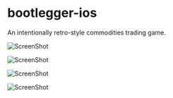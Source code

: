 bootlegger-ios
==============

An intentionally retro-style commodities trading game.

![ScreenShot](https://raw.github.com/greencoder/bootlegger-ios/master/Screenshots/1.png)

![ScreenShot](https://raw.github.com/greencoder/bootlegger-ios/master/Screenshots/2.png)

![ScreenShot](https://raw.github.com/greencoder/bootlegger-ios/master/Screenshots/3.png)

![ScreenShot](https://raw.github.com/greencoder/bootlegger-ios/master/Screenshots/4.png)

